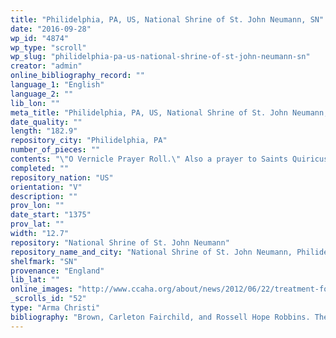 ```yaml
---
title: "Philidelphia, PA, US, National Shrine of St. John Neumann, SN"
date: "2016-09-28"
wp_id: "4874"
wp_type: "scroll"
wp_slug: "philidelphia-pa-us-national-shrine-of-st-john-neumann-sn"
creator: "admin"
online_bibliography_record: ""
language_1: "English"
language_2: ""
lib_lon: ""
meta_title: "Philidelphia, PA, US, National Shrine of St. John Neumann, SN"
date_quality: ""
length: "182.9"
repository_city: "Philidelphia, PA"
number_of_pieces: ""
contents: "\"O Vernicle Prayer Roll.\" Also a prayer to Saints Quiricus and Julitta."
completed: ""
repository_nation: "US"
orientation: "V"
description: ""
prov_lon: ""
date_start: "1375"
prov_lat: ""
width: "12.7"
repository: "National Shrine of St. John Neumann"
repository_name_and_city: "National Shrine of St. John Neumann, Philidelphia PA US"
shelfmark: "SN"
provenance: "England"
lib_lat: ""
online_images: "http://www.ccaha.org/about/news/2012/06/22/treatment-focus-unrolling-a-six-foot-long-600-year-old-arma-christi-manuscript"
_scrolls_id: "52"
type: "Arma Christi"
bibliography: "Brown, Carleton Fairchild, and Rossell Hope Robbins. The Index of Middle English Verse. New York: Printed for the Index Society by Columbia University Press, 1943. p. 405, no. 2577.<br/> Edsall, Mary Agnes. “Arma Christi Rolls or Textual Amulets?: The Narrow Roll Format Manuscripts of ‘O Vernicle.’” Magic, Ritual, and Witchcraft 9, no. 2 (2014): 178–209."
---
```



